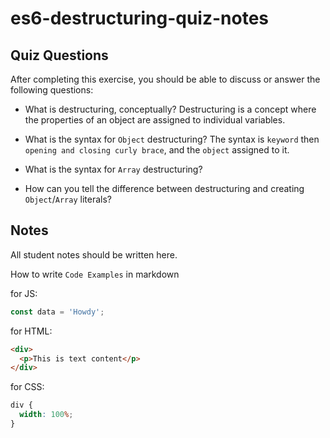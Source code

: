 # es6-destructuring-quiz-notes

## Quiz Questions

After completing this exercise, you should be able to discuss or answer the following questions:

- What is destructuring, conceptually?
  Destructuring is a concept where the properties of an object are assigned to individual
  variables.

- What is the syntax for `Object` destructuring?
  The syntax is `keyword` then `opening and closing curly brace`, and the `object` assigned
  to it.

- What is the syntax for `Array` destructuring?

- How can you tell the difference between destructuring and creating `Object`/`Array` literals?

## Notes

All student notes should be written here.

How to write `Code Examples` in markdown

for JS:

```javascript
const data = 'Howdy';
```

for HTML:

```html
<div>
  <p>This is text content</p>
</div>
```

for CSS:

```css
div {
  width: 100%;
}
```
